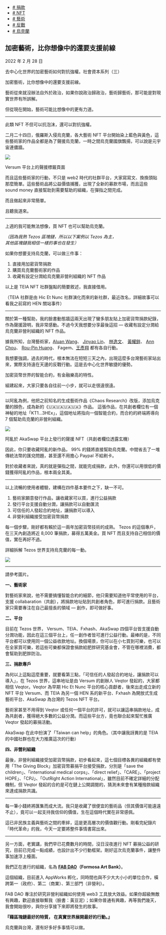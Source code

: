 +   [# 捐款](https://matters.town/tags/36320-%E6%8D%90%E6%AC%BE)
+   [# NFT](https://matters.town/tags/7990-NFT)
+   [# 藝術](https://matters.town/tags/1841-%E8%97%9D%E8%A1%93)
+   [# 反戰](https://matters.town/tags/73437-%E5%8F%8D%E6%88%B0)
+   [# 烏克蘭](https://matters.town/tags/676-%E7%83%8F%E5%85%8B%E8%98%AD)

## 加密藝術，比你想像中的還要支援前線

2022 年 2 月 28 日

去中心化世界的加密藝術如何對抗強權。社會資本系列（三）

加密藝術，比你想像中的還要支援前線。

藝術從來就沒辦法自外於政治，如果你說政治歸政治，藝術歸藝術，那可能是對現實世界有所誤解。

但從現在開始，藝術可能比想像中的更有力道。

* * *

此類 NFT 不但可以抗泡沫，還可以對抗強權。

二月二十四日，俄羅斯入侵烏克蘭，各大藝術 NFT 平台開始染上藍色與黃色，這些藝術家的作品全都是為了聲援烏克蘭，一時之間烏克蘭國旗飄揚，可以說是元宇宙連儂牆。

 ![](https://assets.matters.news/embed/2bb2c211-30d1-4973-be42-385fa9f25b13.jpeg)

Versum 平台上的聲援標籤頁面

而且這些藝術家的行動，不只是 web2 時代的社群平台，大家寫寫文、換換頭貼那麼簡單。這些藝術品將公益價值捕獲，出現了全新的募款市場，而且這些 sound money 直接幫助到需要幫助的組織，在彈指之間完成。

而且做起來非常簡單。

且聽我道來。

* * *

上週的我可能無法想像，買 NFT 也可以幫助烏克蘭。

*（因為我熟 Tezos 區塊鏈，所以以下案例以 Tezos 為主，  
其他區塊鏈我相信一樣的事也在發生）*

如果你想要支持烏克蘭，可以做三件事：

1.  直接用加密貨幣捐款
2.  購買烏克蘭藝術家的作品
3.  收藏有設定分潤給烏克蘭非營利組織的 NFT 作品

以上是 TEIA NFT 社群盤點的簡要敘述，我直接借用。

（TEIA 社群是由 Hic Et Nunc 社群演化而來的新社群，最近改名，詳細故事可以看我之前寫的 HEN 關站事件）

* * *

關於第一種幫助，我的臉書動態牆這兩天出現了蠻多朋友貼上加密貨幣捐款紀錄，作為聲援證明，我非常感動。不過今天我想要分享最後這招 — 收藏有設定分潤給烏克蘭非營利組織的 NFT 作品。

據我所知，台灣藝術家，[Aluan Wang](https://www.facebook.com/Aluan.wang?__cft__[0]=AZVkSum4CkND8-Eq6xupKxhZ9MQ-qv8Z7LSbcMnHhlXpQA2CgnDNrft7JEaYDKc-0daqX6ticJQl8IuWnupuyob7E7U9EnAI5n-Ps8b_wEZj5TN9JRyEO6zUqdqay-K958LKyjc7m5xdLhv4RDcE7g8j&__tn__=-]K-R)、 [Jinyao Lin](https://www.facebook.com/jinyao.lin?__cft__[0]=AZVkSum4CkND8-Eq6xupKxhZ9MQ-qv8Z7LSbcMnHhlXpQA2CgnDNrft7JEaYDKc-0daqX6ticJQl8IuWnupuyob7E7U9EnAI5n-Ps8b_wEZj5TN9JRyEO6zUqdqay-K958LKyjc7m5xdLhv4RDcE7g8j&__tn__=-]K-R)、 [林逸文](https://www.facebook.com/yiwen.lin.3956?__cft__[0]=AZVkSum4CkND8-Eq6xupKxhZ9MQ-qv8Z7LSbcMnHhlXpQA2CgnDNrft7JEaYDKc-0daqX6ticJQl8IuWnupuyob7E7U9EnAI5n-Ps8b_wEZj5TN9JRyEO6zUqdqay-K958LKyjc7m5xdLhv4RDcE7g8j&__tn__=-]K-R)、 [黃耀鋅](https://www.facebook.com/profile.php?id=100000138967253&__cft__[0]=AZVkSum4CkND8-Eq6xupKxhZ9MQ-qv8Z7LSbcMnHhlXpQA2CgnDNrft7JEaYDKc-0daqX6ticJQl8IuWnupuyob7E7U9EnAI5n-Ps8b_wEZj5TN9JRyEO6zUqdqay-K958LKyjc7m5xdLhv4RDcE7g8j&__tn__=-]K-R)、 [Ann Chou](https://www.facebook.com/ann.chou.142?__cft__[0]=AZVkSum4CkND8-Eq6xupKxhZ9MQ-qv8Z7LSbcMnHhlXpQA2CgnDNrft7JEaYDKc-0daqX6ticJQl8IuWnupuyob7E7U9EnAI5n-Ps8b_wEZj5TN9JRyEO6zUqdqay-K958LKyjc7m5xdLhv4RDcE7g8j&__tn__=-]K-R)、 [Rou-Pin Huang](https://www.facebook.com/roupin.huang?__cft__[0]=AZVkSum4CkND8-Eq6xupKxhZ9MQ-qv8Z7LSbcMnHhlXpQA2CgnDNrft7JEaYDKc-0daqX6ticJQl8IuWnupuyob7E7U9EnAI5n-Ps8b_wEZj5TN9JRyEO6zUqdqay-K958LKyjc7m5xdLhv4RDcE7g8j&__tn__=-]K-R)、 Fagem、[王彥翔](https://www.facebook.com/sepp.wang?__cft__[0]=AZVkSum4CkND8-Eq6xupKxhZ9MQ-qv8Z7LSbcMnHhlXpQA2CgnDNrft7JEaYDKc-0daqX6ticJQl8IuWnupuyob7E7U9EnAI5n-Ps8b_wEZj5TN9JRyEO6zUqdqay-K958LKyjc7m5xdLhv4RDcE7g8j&__tn__=-]K-R) 都有各自行動。

我想要強調，過去的時代，根本無法在短短三天之內，出現這麼多台灣藝術家站出來，實際支持遠在天邊的反戰行動。這是去中心化世界敏捷的優勢。

加密貨幣世界的智能合約，有金融樂高的特性。

組建起來，大家只要各自往前一小步，就可以走很遠很遠。

* * *

以阿亂為例，他把之前知名的生成藝術作品《Chaos Research》改版，添加烏克蘭的顏色，成為新的《🇺🇦🇺🇦🇺🇦🇺🇦》作品。 這張作品，在共創者欄位有一個神秘的地址「KT1...3HEx」，這個地址將指向一個智能合約，而合約的終端將導向 7 個幫助烏克蘭的非營利組織。

 ![](https://assets.matters.news/embed/b7b19a46-fd97-459a-ad91-56eac406af00.png)

阿亂於 AkaSwap 平台上發行的聲援 NFT（共創者欄位透露玄機）

因此，你只要收藏阿亂的新作品， 99% 的錢將直接幫助烏克蘭。中間省去了一堆傳統法幣的匯兌問題，甚至還不用擔心 Paypal 不給刷卡。

對於收藏者來說，真的就是彈指之間，就能完成捐款，此外，你還可以用很低的價錢獲得阿亂的作品，根本兩全其美。

* * *

以上流暢的使用者體驗，建構在四件基本要件之下，缺一不可。

1.  藝術家願意發行作品，讓收藏家可以買，進行公益捐款
2.  發行平台支援自動分潤，讓捐款可以自動匯流
3.  可信任的人發起合約地址，讓捐款可以導入
4.  非營利組織接受加密貨幣捐款

每一個步驟，剛好都有賴於這一兩年加密貨幣技術的成熟。 Tezos 的這個專戶，在三天內創造將近 8,000 筆捐款，募得五萬美金。買 NFT 而且支持自己相信的價值，實在再好不過。

詳細拆解 Tezos 世界支持烏克蘭的每一動。

 ![](https://assets.matters.news/embed/a4fb28de-fbdd-42d4-8e47-e493200f2c16.png)

* * *

請參考圖片。

**一、藝術家**

對藝術家來說，他不需要搞懂智能合約的細節，他只需要知道他平常使用的平台，支援 collabaration（共創），將捐款地址貼到共創者角色，即可進行捐款。且藝術家只需要專注在自己最擅長的領域 — 創作，即可做好事。

**二、平台**

目前在 Tezos 世界， Versum、TEIA、Fxhash、AkaSwap 四個平台皆支援自動分潤功能，因此在這三個平台上，任一創作者皆可進行公益行動。最棒的是，不同平台都可以使用同一個公益收款地址。換個場景，你可以在小七買到可樂，也可以在全家買可樂，若這些可樂都保證會捐款給肥胖研究基金會，不管在哪裡消費，都會幫助到肥胖防治。

**三、捐款專戶**

為何以上這點這麼重要，就要看第三點，「可信任的人發起合約地址，讓捐款可以導入」，在 Tezos 世界，這串地址是由 Versum 的創辦人 Veqtor 發起的，大家都相信 Veqtor。Veqtor 為早期 Hic Et Nunc 平台的核心貢獻者，後來出走成立新的 NFT 平台 Versum、而 TEIA 為另一個 HEN 系的新平台、Fxhash 為開放式生成藝術平台、AkaSwap 為台灣的 Tezos NFT 平台。

藝術家甚至不用得到 Veqtor 或任何一個平台的許可，就可以讓這串捐款地址，成為共創者，獲得絕大多數的公益分潤。而這些平台方，竟也聯合起來幫忙推廣 Veqtor 發起的募捐活動。

AkaSwap 在此中扮演了「Taiwan can help」的角色。（其中讓我訝異的是 TEIA 的中國社群也在大力推廣這次的行動）

**四、非營利組織**

最後，非營利組織接受加密貨幣捐款，初步看起來，這七個目標各異的組織都有使用「The Giving Block」加密貨幣募捐平台接受捐款，分別是「save the children」、「international medical corps」、「direct relief」、「CARE」、「project HOPE」、「CPJ」、「OutRight Action International」，雖然目前不確定詳細的分配機制，但 Veqtor 發起的合約是可在鏈上公開調閱的，猜測未來會有某種撥款組織來達成捐款共識。

* * *

每一筆小錢終將匯集而成大流。我只是收藏了很便宜的藝術品（但其價值可能遠遠不止），竟可以一起支持我信仰的價值，生在這個時代實在非常感佩。

這已非民族主義與藝術之間的牽絆，這是更高層次的價值觀行動。剛看完紀錄片「時代革命」的我，今天一定要將整件事情書寫出來。

* * *

另一方面，老實講，我們早已花費數月的時間，沒日沒夜進行 NFT 募捐公益的研究，目前已完成一點成績，也設計出不少行動框架。剛好這次烏克蘭事件，讓整件事加速浮上檯面。

我們正在進行的組織，名為 [**FAB DAO**](https://www.facebook.com/FAB-DAO-106974435255355/?__cft__[0]=AZVkSum4CkND8-Eq6xupKxhZ9MQ-qv8Z7LSbcMnHhlXpQA2CgnDNrft7JEaYDKc-0daqX6ticJQl8IuWnupuyob7E7U9EnAI5n-Ps8b_wEZj5TN9JRyEO6zUqdqay-K958LKyjc7m5xdLhv4RDcE7g8j&__tn__=kK-R)**（Formosa Art Bank）**。

這個組織，目前進入 AppWorks 孵化，同時間也與不少大大小小的單位合作，橫跨第一（政府）、第二（商業）、第三部門（非營利）。

FAB DAO 專注於研究非營利組織如何使用 web3 工具放大效益。如果你超級無敵有興趣，歡迎直接聯繫我（臉書：黃豆泥）；如果你普通有興趣，再等我們幾天，我會開始很吵，與你分享接下來即將發生的故事。

**『藉區塊鏈最好的特質， 在真實世界展開最好的行動。』**

烏克蘭與台灣，還有好多好多事情可以做。
